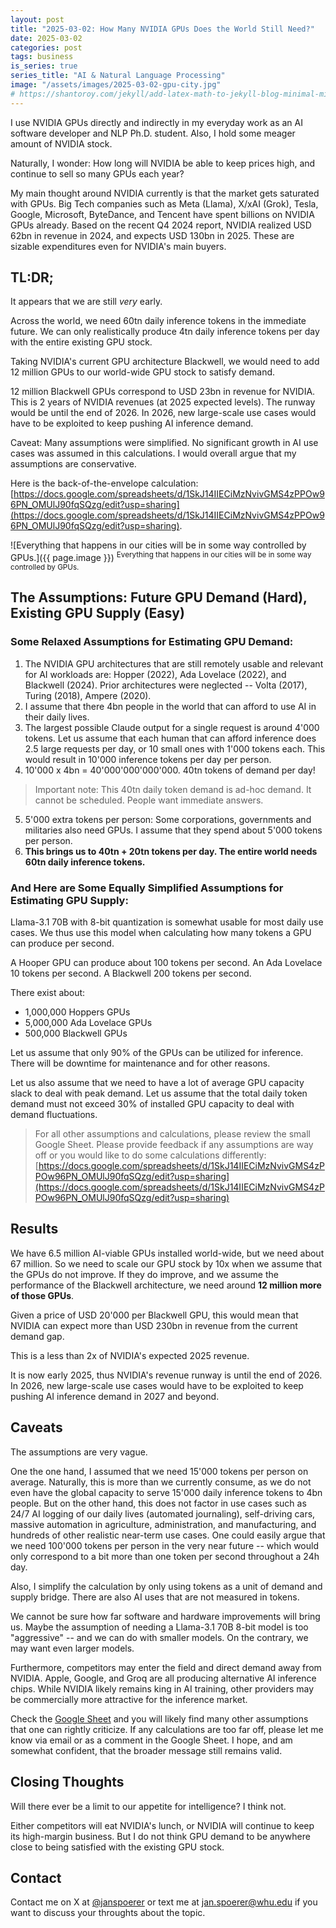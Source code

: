 ```yaml
---
layout: post
title: "2025-03-02: How Many NVIDIA GPUs Does the World Still Need?"
date: 2025-03-02
categories: post
tags: business
is_series: true
series_title: "AI & Natural Language Processing"
image: "/assets/images/2025-03-02-gpu-city.jpg"
# https://shantoroy.com/jekyll/add-latex-math-to-jekyll-blog-minimal-mistakes/
---
```

<script type="text/javascript" async
    src="https://cdnjs.cloudflare.com/ajax/libs/mathjax/2.7.6/MathJax.js?config=TeX-MML-AM_CHTML">
</script>

<script type="text/x-mathjax-config">
    MathJax.Hub.Config({
        extensions: ["tex2jax.js"],
        jax: ["input/TeX", "output/HTML-CSS"],
        tex2jax: {
        inlineMath: [ ['$','$'], ["\\(","\\)"] ],
        displayMath: [ ['$$','$$'], ["\\[","\\]"] ],
        processEscapes: true
        },
        "HTML-CSS": { availableFonts: ["TeX"] }
    });
</script>

I use NVIDIA GPUs directly and indirectly in my everyday work as an AI software developer and NLP Ph.D. student. Also, I hold some meager amount of NVIDIA stock.

Naturally, I wonder: How long will NVIDIA be able to keep prices high, and continue to sell so many GPUs each year?

My main thought around NVIDIA currently is that the market gets saturated with GPUs. Big Tech companies such as Meta (Llama), X/xAI (Grok), Tesla, Google, Microsoft, ByteDance, and Tencent have spent billions on NVIDIA GPUs already. Based on the recent Q4 2024 report, NVIDIA realized USD 62bn in revenue in 2024, and expects USD 130bn in 2025. These are sizable expenditures even for NVIDIA's main buyers.

## TL:DR;

It appears that we are still *very* early.

Across the world, we need 60tn daily inference tokens in the immediate future. We can only realistically produce 4tn daily inference tokens per day with the entire existing GPU stock.

Taking NVIDIA's current GPU architecture Blackwell, we would need to add 12 million GPUs to our world-wide GPU stock to satisfy demand.

12 million Blackwell GPUs correspond to USD 23bn in revenue for NVIDIA. This is 2 years of NVIDIA revenues (at 2025 expected levels). The runway would be until the end of 2026. In 2026, new large-scale use cases would have to be exploited to keep pushing AI inference demand.

Caveat: Many assumptions were simplified. No significant growth in AI use cases was assumed in this calculations. I would overall argue that my assumptions are conservative.

Here is the back-of-the-envelope calculation:
[https://docs.google.com/spreadsheets/d/1SkJ14IIECiMzNvivGMS4zPPOw96PN_OMUlJ90fqSQzg/edit?usp=sharing](https://docs.google.com/spreadsheets/d/1SkJ14IIECiMzNvivGMS4zPPOw96PN_OMUlJ90fqSQzg/edit?usp=sharing).

![Everything that happens in our cities will be in some way controlled by GPUs.]({{ page.image }})
<sup>Everything that happens in our cities will be in some way controlled by GPUs.</sup>

## The Assumptions: Future GPU Demand (Hard), Existing GPU Supply (Easy)

### Some Relaxed Assumptions for Estimating GPU Demand:

1) The NVIDIA GPU architectures that are still remotely usable and relevant for AI workloads are: Hopper (2022), Ada Lovelace (2022), and Blackwell (2024). Prior architectures were neglected -- Volta (2017), Turing (2018), Ampere (2020).
2) I assume that there 4bn people in the world that can afford to use AI in their daily lives.
3) The largest possible Claude output for a single request is around 4'000 tokens. Let us assume that each human that can afford inference does 2.5 large requests per day, or 10 small ones with 1'000 tokens each. This would result in 10'000 inference tokens per day per person.
4) 10'000 x 4bn = 40'000'000'000'000. 40tn tokens of demand per day! 

> Important note: This 40tn daily token demand is ad-hoc demand. It cannot be scheduled. People want immediate answers.

5) 5'000 extra tokens per person: Some corporations, governments and militaries also need GPUs. I assume that they spend about 5'000 tokens per person.
6) **This brings us to 40tn + 20tn tokens per day. The entire world needs 60tn daily inference tokens.**

### And Here are Some Equally Simplified Assumptions for Estimating GPU Supply:

Llama-3.1 70B with 8-bit quantization is somewhat usable for most daily use cases. We thus use this model when calculating how many tokens a GPU can produce per second.

A Hooper GPU can produce about 100 tokens per second. An Ada Lovelace 10 tokens per second. A Blackwell 200 tokens per second.

There exist about:
* 1,000,000 Hoppers GPUs
* 5,000,000 Ada Lovelace GPUs
* 500,000 Blackwell GPUs

Let us assume that only 90% of the GPUs can be utilized for inference. There will be downtime for maintenance and for other reasons.

Let us also assume that we need to have a lot of average GPU capacity slack to deal with peak demand. Let us assume that the total daily token demand must not exceed 30% of installed GPU capacity to deal with demand fluctuations.

> For all other assumptions and calculations, please review the small Google Sheet. Please provide feedback if any assumptions are way off or you would like to do some calculations differently: [https://docs.google.com/spreadsheets/d/1SkJ14IIECiMzNvivGMS4zPPOw96PN_OMUlJ90fqSQzg/edit?usp=sharing](https://docs.google.com/spreadsheets/d/1SkJ14IIECiMzNvivGMS4zPPOw96PN_OMUlJ90fqSQzg/edit?usp=sharing)

## Results

We have 6.5 million AI-viable GPUs installed world-wide, but we need about 67 million. So we need to scale our GPU stock by 10x when we assume that the GPUs do not improve. If they do improve, and we assume the performance of the Blackwell architecture, we need around **12 million more of those GPUs**.

Given a price of USD 20'000 per Blackwell GPU, this would mean that NVIDIA can expect more than USD 230bn in revenue from the current demand gap.

This is a less than 2x of NVIDIA's expected 2025 revenue. 

It is now early 2025, thus NVIDIA's revenue runway is until the end of 2026. In 2026, new large-scale use cases would have to be exploited to keep pushing AI inference demand in 2027 and beyond.

## Caveats

The assumptions are very vague. 

One the one hand, I assumed that we need 15'000 tokens per person on average. Naturally, this is more than we currently consume, as we do not even have the global capacity to serve 15'000 daily inference tokens to 4bn people. But on the other hand, this does not factor in use cases such as 24/7 AI logging of our daily lives (automated journaling), self-driving cars, massive automation in agriculture, administration, and manufacturing, and hundreds of other realistic near-term use cases. One could easily argue that we need 100'000 tokens per person in the very near future -- which would only correspond to a bit more than one token per second throughout a 24h day.

Also, I simplify the calculation by only using tokens as a unit of demand and supply bridge. There are also AI uses that are not measured in tokens.

We cannot be sure how far software and hardware improvements will bring us. Maybe the assumption of needing a Llama-3.1 70B 8-bit model is too "aggressive" -- and we can do with smaller models. On the contrary, we may want even larger models. 

Furthermore, competitors may enter the field and direct demand away from NVIDIA. Apple, Google, and Groq are all producing alternative AI inference chips. While NVIDIA likely remains king in AI training, other providers may be commercially more attractive for the inference market.

Check the [Google Sheet](https://docs.google.com/spreadsheets/d/1SkJ14IIECiMzNvivGMS4zPPOw96PN_OMUlJ90fqSQzg/edit?usp=sharing) and you will likely find many other assumptions that one can rightly criticize. If any calculations are too far off, please let me know via email or as a comment in the Google Sheet. I hope, and am somewhat confident, that the broader message still remains valid.

## Closing Thoughts

Will there ever be a limit to our appetite for intelligence? I think not. 

Either competitors will eat NVIDIA's lunch, or NVIDIA will continue to keep its high-margin business. But I do not think GPU demand to be anywhere close to being satisfied with the existing GPU stock.

## Contact

Contact me on X at [@janspoerer](https://x.com/JanSpoerer) or text me at jan.spoerer@whu.edu if you want to discuss your throughts about the topic.